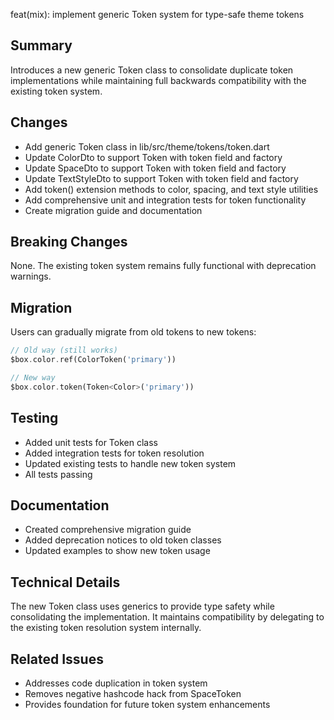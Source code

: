 feat(mix): implement generic Token<T> system for type-safe theme tokens

## Summary
Introduces a new generic Token<T> class to consolidate duplicate token implementations 
while maintaining full backwards compatibility with the existing token system.

## Changes
- Add generic Token<T> class in lib/src/theme/tokens/token.dart
- Update ColorDto to support Token<Color> with token field and factory
- Update SpaceDto to support Token<double> with token field and factory  
- Update TextStyleDto to support Token<TextStyle> with token field and factory
- Add token() extension methods to color, spacing, and text style utilities
- Add comprehensive unit and integration tests for token functionality
- Create migration guide and documentation

## Breaking Changes
None. The existing token system remains fully functional with deprecation warnings.

## Migration
Users can gradually migrate from old tokens to new tokens:
```dart
// Old way (still works)
$box.color.ref(ColorToken('primary'))

// New way
$box.color.token(Token<Color>('primary'))
```

## Testing
- Added unit tests for Token<T> class
- Added integration tests for token resolution
- Updated existing tests to handle new token system
- All tests passing

## Documentation
- Created comprehensive migration guide
- Added deprecation notices to old token classes
- Updated examples to show new token usage

## Technical Details
The new Token<T> class uses generics to provide type safety while consolidating
the implementation. It maintains compatibility by delegating to the existing
token resolution system internally.

## Related Issues
- Addresses code duplication in token system
- Removes negative hashcode hack from SpaceToken
- Provides foundation for future token system enhancements
